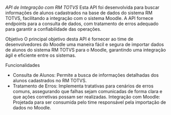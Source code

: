 *API de Integração com RM TOTVS*
Esta API foi desenvolvida para buscar informações de alunos cadastrados na base de dados do sistema RM TOTVS, facilitando a integração com o sistema Moodle. A API fornece endpoints para a consulta de dados, com tratamento de erros adequado para garantir a confiabilidade das operações.

Objetivo
O principal objetivo desta API é fornecer ao time de desenvolvedores do Moodle uma maneira fácil e segura de importar dados de alunos do sistema RM TOTVS para o Moodle, garantindo uma integração ágil e eficiente entre os sistemas.

Funcionalidades
- Consulta de Alunos: Permite a busca de informações detalhadas dos alunos cadastrados no RM TOTVS.
- Tratamento de Erros: Implementa tratativas para cenários de erros comuns, assegurando que falhas sejam comunicadas de forma clara e que ações corretivas possam ser realizadas.
  Integração com Moodle: Projetada para ser consumida pelo time responsável pela importação de dados no Moodle.
